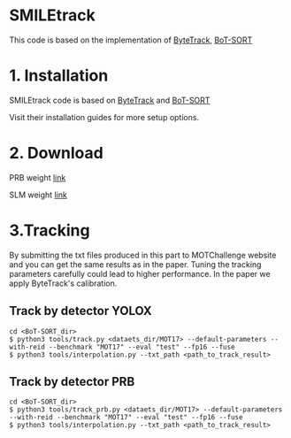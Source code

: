 # SMILEtrack
This code is based on the implementation of [ByteTrack](https://github.com/ifzhang/ByteTrack), [BoT-SORT](https://github.com/NirAharon/BoT-SORT#bot-sort)
# 1. Installation

SMILEtrack code is based on [ByteTrack](https://github.com/ifzhang/ByteTrack) and [BoT-SORT](https://github.com/NirAharon/BoT-SORT#bot-sort)

Visit their installation guides for more setup options.

# 2. Download
PRB weight [link](https://drive.google.com/file/d/1BBkBTbdiUgwgeQ-BWbe1i1BbYXseHU4S/view?usp=share_link)

SLM weight [link](https://drive.google.com/file/d/1RDuVo7jYBkyBR4ngnBaVQUtHL8nAaGaL/view?usp=share_link)

# 3.Tracking

By submitting the txt files produced in this part to MOTChallenge website and you can get the same results as in the paper.
Tuning the tracking parameters carefully could lead to higher performance. In the paper we apply ByteTrack's calibration.

## Track by detector YOLOX
```
cd <BoT-SORT_dir>
$ python3 tools/track.py <dataets_dir/MOT17> --default-parameters --with-reid --benchmark "MOT17" --eval "test" --fp16 --fuse
$ python3 tools/interpolation.py --txt_path <path_to_track_result>
```
## Track by detector PRB
```
cd <BoT-SORT_dir>
$ python3 tools/track_prb.py <dataets_dir/MOT17> --default-parameters --with-reid --benchmark "MOT17" --eval "test" --fp16 --fuse
$ python3 tools/interpolation.py --txt_path <path_to_track_result>
```
